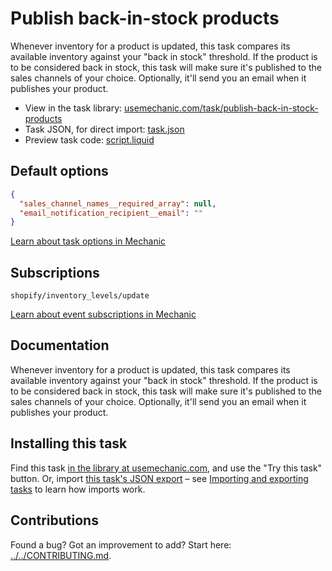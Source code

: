 # Publish back-in-stock products

Whenever inventory for a product is updated, this task compares its available inventory against your "back in stock" threshold. If the product is to be considered back in stock, this task will make sure it's published to the sales channels of your choice. Optionally, it'll send you an email when it publishes your product.

* View in the task library: [usemechanic.com/task/publish-back-in-stock-products](https://usemechanic.com/task/publish-back-in-stock-products)
* Task JSON, for direct import: [task.json](../../tasks/publish-back-in-stock-products.json)
* Preview task code: [script.liquid](./script.liquid)

## Default options

```json
{
  "sales_channel_names__required_array": null,
  "email_notification_recipient__email": ""
}
```

[Learn about task options in Mechanic](https://docs.usemechanic.com/article/471-task-options)

## Subscriptions

```liquid
shopify/inventory_levels/update
```

[Learn about event subscriptions in Mechanic](https://docs.usemechanic.com/article/408-subscriptions)

## Documentation

Whenever inventory for a product is updated, this task compares its available inventory against your "back in stock" threshold. If the product is to be considered back in stock, this task will make sure it's published to the sales channels of your choice. Optionally, it'll send you an email when it publishes your product.

## Installing this task

Find this task [in the library at usemechanic.com](https://usemechanic.com/task/publish-back-in-stock-products), and use the "Try this task" button. Or, import [this task's JSON export](../../tasks/publish-back-in-stock-products.json) – see [Importing and exporting tasks](https://docs.usemechanic.com/article/505-importing-and-exporting-tasks) to learn how imports work.

## Contributions

Found a bug? Got an improvement to add? Start here: [../../CONTRIBUTING.md](../../CONTRIBUTING.md).
